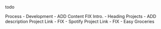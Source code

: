 todo

Process - Development - ADD Content
FIX Intro. - Heading
Projects - ADD description
Project Link - FIX - Spotify
Project Link - FIX - Easy Groceries